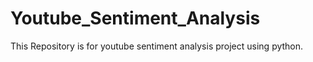 # Youtube_Sentiment_Analysis
This Repository is for youtube sentiment analysis project using python.
